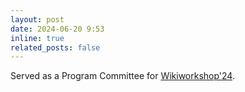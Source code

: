 ```yaml
---
layout: post
date: 2024-06-20 9:53
inline: true
related_posts: false
---
```


Served as a Program Committee for [Wikiworkshop'24](https://wikiworkshop.org/). 
